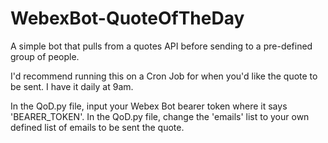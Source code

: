 # WebexBot-QuoteOfTheDay
A simple bot that pulls from a quotes API before sending to a pre-defined group of people.

I'd recommend running this on a Cron Job for when you'd like the quote to be sent. I have it daily at 9am.

In the QoD.py file, input your Webex Bot bearer token where it says 'BEARER_TOKEN'.
In the QoD.py file, change the 'emails' list to your own defined list of emails to be sent the quote.
